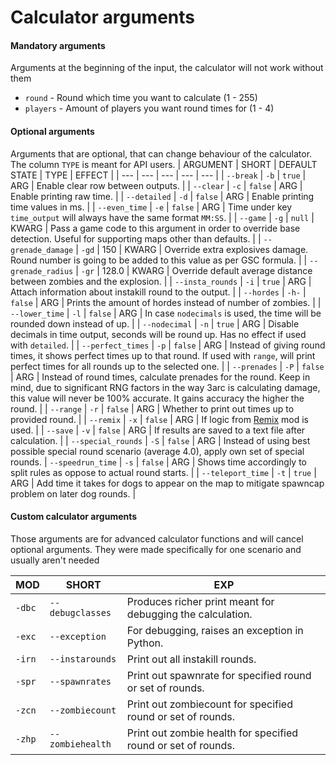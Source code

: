 # Calculator arguments

#### Mandatory arguments
Arguments at the beginning of the input, the calculator will not work without them
- `round` - Round which time you want to calculate (1 - 255)
- `players` - Amount of players you want round times for (1 - 4)

#### Optional arguments
Arguments that are optional, that can change behaviour of the calculator.
The column `TYPE` is meant for API users.
| ARGUMENT | SHORT | DEFAULT STATE | TYPE | EFFECT |
| --- | --- | --- | --- | --- |
| `--break` | `-b` | `true` | ARG | Enable clear row between outputs. |
| `--clear` | `-c` | `false` | ARG | Enable printing raw time. |
| `--detailed` | `-d` | `false` | ARG | Enable printing time values in ms. |
| `--even_time` | `-e` | `false` | ARG | Time under key `time_output` will always have the same format `MM:SS`. |
| `--game` | `-g` | `null` | KWARG | Pass a game code to this argument in order to override base detection. Useful for supporting maps other than defaults. |
| `--grenade_damage` | `-gd` | 150 | KWARG | Override extra explosives damage. Round number is going to be added to this value as per GSC formula. |
| `--grenade_radius` | `-gr` | 128.0 | KWARG | Override default average distance between zombies and the explosion. |
| `--insta_rounds` | `-i` | `true` | ARG | Attach information about instakill round to the output. |
| `--hordes` | `-h-` | `false` | ARG | Prints the amount of hordes instead of number of zombies. |
| `--lower_time` | `-l` | `false` | ARG | In case `nodecimals` is used, the time will be rounded down instead of up. |
| `--nodecimal` | `-n` | `true` | ARG | Disable decimals in time output, seconds will be round up. Has no effect if used with `detailed`. |
| `--perfect_times` | `-p` | `false` | ARG | Instead of giving round times, it shows perfect times up to that round. If used with `range`, will print perfect times for all rounds up to the selected one. |
| `--prenades` | `-P` | `false` | ARG | Instead of round times, calculate prenades for the round. Keep in mind, due to significant RNG factors in the way 3arc is calculating damage, this value will never be 100% accurate. It gains accuracy the higher the round. |
| `--range` | `-r` | `false` | ARG | Whether to print out times up to provided round. |
| `--remix` | `-x` | `false` | ARG | If logic from [Remix](https://github.com/5and5/BO1-Remix) mod is used. |
| `--save` | `-v` | `false` | ARG | If results are saved to a text file after calculation. |
| `--special_rounds` | `-S` | `false` | ARG | Instead of using best possible special round scenario (average 4.0), apply own set of special rounds.
| `--speedrun_time` | `-s` | `false` | ARG | Shows time accordingly to split rules as oppose to actual round starts. |
| `--teleport_time` | `-t` | `true` | ARG | Add time it takes for dogs to appear on the map to mitigate spawncap problem on later dog rounds. |

#### Custom calculator arguments
Those arguments are for advanced calculator functions and will cancel optional arguments. They were made specifically for one scenario and usually aren't needed

| MOD | SHORT | EXP |
| --- | --- | --- |
| `-dbc` | `--debugclasses` | Produces richer print meant for debugging the calculation. |
| `-exc` | `--exception` | For debugging, raises an exception in Python. |
| `-irn` | `--instarounds` | Print out all instakill rounds. |
| `-spr` | `--spawnrates` | Print out spawnrate for specified round or set of rounds. |
| `-zcn` | `--zombiecount` | Print out zombiecount for specified round or set of rounds. |
| `-zhp` | `--zombiehealth` | Print out zombie health for specified round or set of rounds. |
